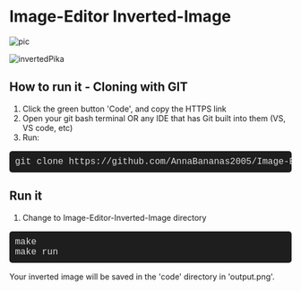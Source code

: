 # Image-Editor Inverted-Image
![pic](https://github.com/user-attachments/assets/00094e36-5a69-43e2-b5a8-06fea733ea1c)

![invertedPika](https://github.com/user-attachments/assets/2b13c60f-fb3b-4987-b873-2857357e2ce8)

## How to run it - Cloning with GIT

1. Click the green button 'Code', and copy the HTTPS link
2. Open your git bash terminal OR any IDE that has Git built into them (VS, VS code, etc)
3. Run:
<pre style="font-family: 'Courier New', monospace; font-size: 16px; background-color: #1e1e1e; color: #dcdcdc; padding: 10px; border-radius: 5px;">
git clone https://github.com/AnnaBananas2005/Image-Editor-Inverted-Image.git
</pre>

## Run it
1. Change to Image-Editor-Inverted-Image directory
<pre style="font-family: 'Courier New', monospace; font-size: 16px; background-color: #1e1e1e; color: #dcdcdc; padding: 10px; border-radius: 5px;">
make
make run
</pre>
Your inverted image will be saved in the 'code' directory in 'output.png'.

